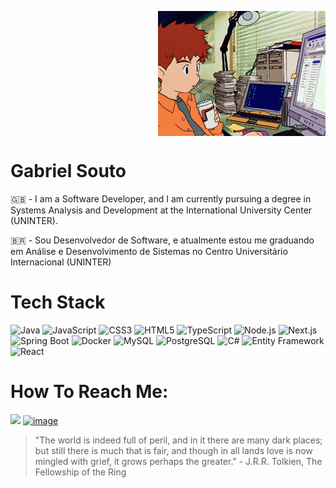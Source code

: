 <p align="right">
  <img 
    src="https://github.com/gabesouto/gabesouto/blob/main/working-from.gif"
    align="center" 
    height="200" 
    width="auto" 
  >
<p/>

# Gabriel Souto

🇬🇧 - I am a Software Developer, and I am currently pursuing a degree in Systems Analysis and Development at the International University Center (UNINTER).



🇧🇷 - Sou Desenvolvedor de Software, e atualmente estou me graduando em Análise e Desenvolvimento de Sistemas no Centro Universitário Internacional (UNINTER) 


# Tech Stack
![Java](https://img.shields.io/badge/java-%23ED8B00.svg?style=for-the-badge&logo=java&logoColor=white)
![JavaScript](https://img.shields.io/badge/javascript-%23323330.svg?style=for-the-badge&logo=javascript&logoColor=%23F7DF1E)
![CSS3](https://img.shields.io/badge/css3-%231572B6.svg?style=for-the-badge&logo=css3&logoColor=white)
![HTML5](https://img.shields.io/badge/html5-%23E34F26.svg?style=for-the-badge&logo=html5&logoColor=white)
![TypeScript](https://img.shields.io/badge/typescript-%23007ACC.svg?style=for-the-badge&logo=typescript&logoColor=white)
![Node.js](https://img.shields.io/badge/node.js-6DA55F?style=for-the-badge&logo=node.js&logoColor=white)
![Next.js](https://img.shields.io/badge/next.js-000000?style=for-the-badge&logo=nextdotjs&logoColor=white)
![Spring Boot](https://img.shields.io/badge/spring%20boot-%236DB33F.svg?style=for-the-badge&logo=springboot&logoColor=white)
![Docker](https://img.shields.io/badge/docker-%230db7ed.svg?style=for-the-badge&logo=docker&logoColor=white)
![MySQL](https://img.shields.io/badge/mysql-%2300f.svg?style=for-the-badge&logo=mysql&logoColor=white)
![PostgreSQL](https://img.shields.io/badge/postgresql-%23316192.svg?style=for-the-badge&logo=postgresql&logoColor=white)
![C#](https://img.shields.io/badge/c%23-%23239120.svg?style=for-the-badge&logo=c-sharp&logoColor=white)
![Entity Framework](https://img.shields.io/badge/Entity%20Framework-68217A?style=for-the-badge&logo=entity%20framework&logoColor=white)
![React](https://img.shields.io/badge/react-%2320232a.svg?style=for-the-badge&logo=react&logoColor=%2361DAFB)






#  How To Reach Me:
 <a href="mailto:soutogabriel04@gmail.com?"><img src="https://img.shields.io/badge/gmail-%23DD0031.svg?&style=for-the-badge&logo=gmail&logoColor=white"/></a>
 [![image](https://img.shields.io/badge/Linkedin-0077B5?style=for-the-badge&logo=linkedin&logoColor=white)](https://www.linkedin.com/in/gabrielsouto-developer/)

> "The world is indeed full of peril, and in it there are many dark places; but still there is much that is fair, and though in all lands love is now mingled with grief, it grows perhaps the greater." - J.R.R. Tolkien, The Fellowship of the Ring
